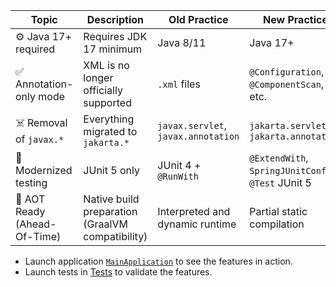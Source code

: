 | Topic                        | Description                                      | Old Practice                        | New Practice                                        | Test / Class Example                                                                                              |
|------------------------------|--------------------------------------------------|-------------------------------------|-----------------------------------------------------|-------------------------------------------------------------------------------------------------------------------|
| ⚙️ Java 17+ required         | Requires JDK 17 minimum                          | Java 8/11                           | Java 17+                                            | -                                                                                                                 |
| ✅ Annotation-only mode       | XML is no longer officially supported            | `.xml` files                        | `@Configuration`, `@ComponentScan`, etc.            | -                                                                                                                 |
| ☠️ Removal of `javax.*`      | Everything migrated to `jakarta.*`               | `javax.servlet`, `javax.annotation` | `jakarta.servlet`, `jakarta.annotation`             | [`JakartaValidationService`](./src/main/java/io/bmeurant/spring60/features/jakarta/JakartaValidationService.java) |
| 🧪 Modernized testing        | JUnit 5 only                                     | JUnit 4 + `@RunWith`                | `@ExtendWith`, `SpringJUnitConfig`, `@Test` JUnit 5 | [`JUnit5SpringTest`](./src/test/java/io/bmeurant/spring60/features/JUnit5SpringTest.java)                         |
| 🚀 AOT Ready (Ahead-Of-Time) | Native build preparation (GraalVM compatibility) | Interpreted and dynamic runtime     | Partial static compilation                          | ['GraalVM'](./GraalVM.md)                                                                                         |

* Launch application [`MainApplication`](./src/main/java/io/bmeurant/spring60/features/MainApplication.java) to see the
  features in action.
* Launch tests in [Tests](./src/test/java/io/bmeurant/spring60/features) to validate the features.